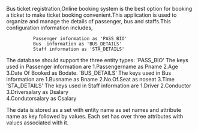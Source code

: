Bus ticket registration,Online booking system is the best option for booking a ticket to make ticket booking convenient.This application is used to organize and manage the details of  passenger, bus and staffs.This configuration information includes,
                             
              Passenger information as 'PASS_BIO'
              Bus  information as 'BUS_DETAILS'
              Staff information as 'STA_DETAILS'
               
The database should support the three entity types:
               'PASS_BIO'
                        The keys  used in Passenger  information are 
                                1.Passengername as Pname
                                2.Age
                                3.Date Of Booked as Bodate.
              'BUS_DETAILS'
                        The keys  used in Bus information are 
                                1.Busname as Bname
                                2.No.Of.Seat as noseat
                                3.Time
              'STA_DETAILS'
                        The keys  used in Staff information are 
                                1.Driver
                                2.Conductor
                                3.Driversalary as Dsalary     
                                4.Condutorsalary as Csalary
             
The data is stored as a set with entity name as set names and attribute name as key followed by values.
Each set has over three attributes with values associated with it. 
